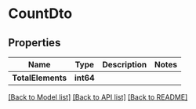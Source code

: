# CountDto

## Properties

Name | Type | Description | Notes
------------ | ------------- | ------------- | -------------
**TotalElements** | **int64** |  | 

[[Back to Model list]](../README#documentation-for-models) [[Back to API list]](../README#documentation-for-api-endpoints) [[Back to README]](../README)


